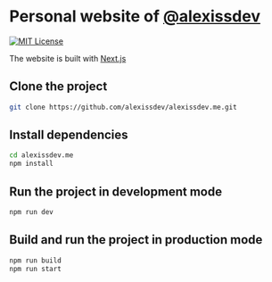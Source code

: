 # Personal website of [@alexissdev](https://github.com/alexissdev)

[![MIT License](https://img.shields.io/badge/license-MIT-blue)](license.txt)


The website is built with [Next.js](https://nextjs.org/)

## Clone the project

```bash
git clone https://github.com/alexissdev/alexissdev.me.git
```

## Install dependencies

```bash
cd alexissdev.me
npm install
```

## Run the project in development mode

```bash
npm run dev
```

## Build and run the project in production mode

```bash
npm run build
npm run start
```